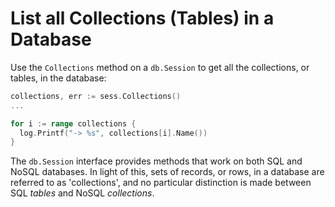 # List all Collections (Tables) in a Database

Use the `Collections` method on a `db.Session` to get all the collections, or
tables, in the database:

```go
collections, err := sess.Collections()
...

for i := range collections {
  log.Printf("-> %s", collections[i].Name())
}
```

The `db.Session` interface provides methods that work on both SQL and NoSQL
databases. In light of this, sets of records, or rows, in a database are
referred to as 'collections', and no particular distinction is made between SQL
_tables_ and NoSQL _collections_.
